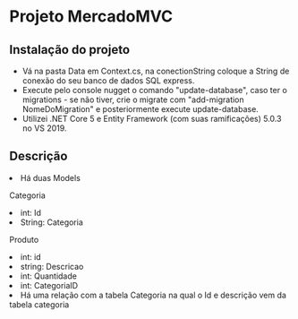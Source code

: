 # Projeto MercadoMVC

## Instalação do projeto
<ul>
 <li> Vá na pasta Data em Context.cs, na conectionString coloque a String de conexão do seu banco de dados SQL express.</li>
 <li> Execute pelo console nugget o comando "update-database", caso ter o migrations - se não tiver, crie o migrate com "add-migration NomeDoMigration" e posteriormente execute update-database.</li>
 <li> Utilizei .NET Core 5 e Entity Framework (com suas ramificações) 5.0.3 no VS 2019.</li>
</ul>

## Descrição

 <li> 
  Há duas Models
 </li>
 
 Categoria
 <li> int: Id </li>
  <li> String: Categoria </li>
  
  Produto
   <li> int: id </li>
    <li> string: Descricao </li>
     <li> int: Quantidade </li>
      <li> int: CategoriaID </li>
       <li> Há uma relação com a tabela Categoria na qual o Id e descrição vem da tabela categoria </li>
